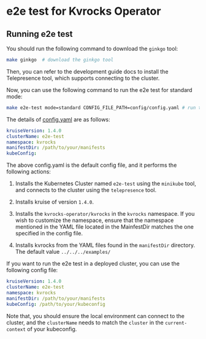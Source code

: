 # e2e test for Kvrocks Operator

## Running e2e test
You should run the following command to download the `ginkgo` tool:

```bash
make ginkgo  # download the ginkgo tool
```

Then, you can refer to the development guide docs to install the Telepresence tool, which supports connecting to the cluster.

Now, you can use the following command to run the e2e test for standard mode:
```bash
make e2e-test mode=standard CONFIG_FILE_PATH=config/config.yaml # run the e2e test for standard mode
```

The details of [config.yaml](config/config.yaml) are as follows:
```yaml
kruiseVersion: 1.4.0
clusterName: e2e-test
namespace: kvrocks
manifestDir: /path/to/your/manifests
kubeConfig:
```
The above config.yaml is the default config file, and it performs the following actions:

1. Installs the Kubernetes Cluster named `e2e-test` using the `minikube` tool, and connects to the cluster using the `telepresence` tool.

2. Installs kruise of version `1.4.0`.

3. Installs the `kvrocks-operator/kvrocks` in the `kvrocks` namespace. If you wish to customize the namespace, ensure that the namespace mentioned in the YAML file located in the MainfestDir matches the one specified in the config file.

4. Installs kvrocks from the YAML files found in the `manifestDir` directory. The default value `../../../examples/`

If you want to run the e2e test in a deployed cluster, you can use the following config file:

```yaml
kruiseVersion: 1.4.0
clusterName: e2e-test
namespace: kvrocks
manifestDir: /path/to/your/manifests
kubeConfig: /path/to/your/kubeconfig
```
Note that, you should ensure the local environment can connect to the cluster, and the `clusterName` needs to match the `cluster` in the `current-context` of your kubeconfig.
